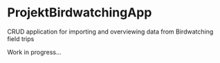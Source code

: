 # ProjektBirdwatchingApp
CRUD application for importing and overviewing data from Birdwatching field trips 



Work in progress...
